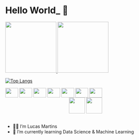 # Hello World_ 🎲

<div>
  <a href="https://github.com/lucasvmartins">
  <img height="160em" src="https://github-readme-stats.vercel.app/api?username=lucasvmartins&show_icons=true&theme=cobalt&include_all_commits=true&count_private=true"/>
  <img height="160em" src="https://github-readme-stats.vercel.app/api/top-langs/?username=lucasvmartins&layout=compact&langs_count=16&theme=cobalt"/>
</div>

[![Top Langs](https://github-readme-stats.vercel.app/api/top-langs/?username=lucasvmartins&layout=compact)](https://github.com/anuraghazra/github-readme-stats)

<div>
  <img align="center" height="30" width="40" src="https://raw.githubusercontent.com/danielcranney/readme-generator/main/public/icons/skills/c-colored.svg">
  <img align="center" height="30" width="40" src="https://cdn.jsdelivr.net/gh/devicons/devicon/icons/vscode/vscode-original-wordmark.svg"/>
  <img align="center" height="30" width="40" src="https://cdn.jsdelivr.net/gh/devicons/devicon/icons/python/python-original-wordmark.svg"/>        
  <img align="center" height="30" width="40" src="https://cdn.jsdelivr.net/gh/devicons/devicon/icons/pandas/pandas-original-wordmark.svg"/>
  <img align="center" height="30" width="40" src="https://cdn.jsdelivr.net/gh/devicons/devicon/icons/numpy/numpy-original-wordmark.svg"/>
  <img align="center" height="30" width="40" src="https://cdn.jsdelivr.net/gh/devicons/devicon/icons/anaconda/anaconda-original-wordmark.svg"/>
  <img align="center" height="30" width="40" src="https://cdn.jsdelivr.net/gh/devicons/devicon/icons/sqlite/sqlite-original-wordmark.svg"/>
</div>

<div align="center">
  <img height="50" width="50" src="https://media.discordapp.net/attachments/838561046801285160/1120920115953803336/mona-loading-dark.gif">
  <img height="50" width="50" src="https://media.discordapp.net/attachments/838561046801285160/1120920116436160553/mona-whisper.gif">
</div>

##

- 🙋‍♂️ I’m Lucas Martins
- 🎲 I’m currently learning Data Science & Machine Learning

##
